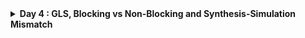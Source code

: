 <details>
  <Summary><strong> Day 4 : GLS, Blocking vs Non-Blocking and Synthesis-Simulation Mismatch</strong></summary>

## Contents
1. [GLS Concepts and Optimisation Overview](#1-gls-concepts-and-optimisation-overview)
2. [Labs on GLS and Synthesis-Simulation Mismatch](#2-labs-on-gls-and-synthesis-simulation-mismatch)
3. [Labs on Synthesis Mismatch for Blocking Statement](#3-labs-on-synthesis-mismatch-for-blocking-statement)

## 1. GLS Concepts and Optimisation Overview
### Gate Level Simulation Concepts and Flow Using iverilog
#### What is GLS?
- Running the test bench with Netlist as Design Under Test.
- Netlist is logically same as RTL code --> so same test bench will align with the design.

#### Why GLS?
- Verify the logical correctness of design after synthesis.
- Ensuring the timing of the design is met.
  - For this GLS needs to be run with delay annotation.

#### GLS using iverilog
![Alt Text](images/GLS_flowchart.png)

### Synthesis Simulation Mismatch
Some of the common reasons for Synthesis - Simulation mismatch (mismatch between pre- and post-synthesis simulations) :  
  * Incomplete sensitivity list
  * Use of blocking assignments inside always block vs. non-blocking assignments
    * Blocking assignments ("=") inside always block are executed sequentially by the simulator.
    * The RHS of non-blocking assignments ("<=") are evaluated first and then assigned to the LHS at the same simulation clock tick by the simulator. 
    * Synthesis will yield the same circuit with blocking and non-blocking assignments, with the synthesis output being that of the non-blocking case for both.
    * Hence, if the RTL was written assuming one functionality using blocking assignments, a simulation mismatch can occur in GLS.
  * Non-standard verilog coding

![Alt Text](images/1.png)
![Alt Text](images/2.png)

### Blocking and Non-Blocking Statements in Verilog
![Alt Text](images/3.png)

### Caveats with Blocking Statements
![Alt Text](images/4.png)
![Alt Text](images/5.png)

## 2. Labs on GLS and Synthesis-Simulation Mismatch
### Design: ```ternary_operator_mux.v```
#### RTL Simulation
![Alt Text](images/ternary_operator_mux_v.png)

```bash
iverilog ternary_operator_mux.v tb_ternary_operator_mux.v
./a.out
gtkwave tb_ternary_operator_mux.vcd
```

![Alt Text](images/ternary_operator_mux_sim.png)

#### Synthesis
```bash
yosys
read_liberty -lib ../lib/sky130_fd_sc_hd__tt_025C_1v80.lib
read_verilog ternary_operator_mux.v 
synth -top ternary_operator_mux
abc -liberty ../lib/sky130_fd_sc_hd__tt_025C_1v80.lib 
show
write_verilog -noattr ternary_operator_mux_net.v
```

![Alt Text](images/ternary_operator_mux_synth1.png)
![Alt Text](images/ternary_operator_mux_synth2.png)

#### GLS
```bash
iverilog ../my_lib/verilog_model/primitives.v ../my_lib/verilog_model/sky130_fd_sc_hd.v ternary_operator_mux_net.v tb_ternary_operator_mux.v
/a.out 
gtkwave tb_ternary_operator_mux.vcd
```

![Alt Text](images/ternary_operator_mux_gls.png)

### Design: ```bad_mux.v```
#### RTL Simulation
![Alt Text](images/bad_mux_v.png)

```bash
iverilog bad_mux.v tb_bad_mux.v
./a.out
gtkwave tb_bad_mux.vcd
```

![Alt Text](images/bad_mux_sim.png)

#### Synthesis
```bash
yosys
read_liberty -lib ../lib/sky130_fd_sc_hd__tt_025C_1v80.lib
read_verilog bad_mux.v 
synth -top bad_mux
abc -liberty ../lib/sky130_fd_sc_hd__tt_025C_1v80.lib 
show
write_verilog -noattr bad_mux_net.v
```

![Alt Text](images/bad_mux_synth1.png)
![Alt Text](images/bad_mux_synth2.png)

#### GLS
```bash
iverilog ../my_lib/verilog_model/primitives.v ../my_lib/verilog_model/sky130_fd_sc_hd.v bad_mux_net.v tb_bad_mux.v
/a.out 
gtkwave tb_bad_mux.vcd
```

![Alt Text](images/bad_mux_gls1.png)

## 3. Labs on Synthesis Mismatch for Blocking Statement
### Design: ```blocking_caveat.v```
#### RTL Simulation
![Alt Text](images/blocking_caveat_v.png)
```bash
iverilog blocking_caveat.v tb_blocking_caveat.v 
./a.out
gtkwave tb_blocking_caveat.vcd
```
![Alt Text](images/blocking_caveat_sim.png)

#### Synthesis
```bash
yosys
read_liberty -lib ../lib/sky130_fd_sc_hd__tt_025C_1v80.lib
read_verilog blocking_caveat.v
synth -top blocking_caveat
abc -liberty ../lib/sky130_fd_sc_hd__tt_025C_1v80.lib
show
write_verilog -noattr blocking_caveat_net.v
```
![Alt Text](images/blocking_caveat_synth.png)

#### GLS
```bash
iverilog ../my_lib/verilog_model/primitives.v ../my_lib/verilog_model/sky130_fd_sc_hd.v blocking_caveat_net.v tb_blocking_caveat.v
/a.out 
gtkwave tb_blocking_caveat.vcd
```

![Alt Text](images/blocking_caveat_gls.png)
![Alt Text](images/mismatch.png)
